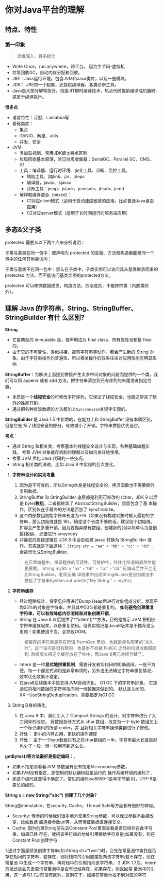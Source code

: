 

# 你对Java平台的理解

## 特点、特性

### 第一印象

>思维深入，且系统化
- Write Once，run anywhere，跨平台。 因为字节码-虚拟机
- 垃圾回收GC，自动内存分配和回收。
- JRE：Java运行环境，包含JVM和Java类库，以及一些模块。
- JDK： JRE的一个超集，还提供编译器、各类诊断工具。
- Java是大部分解释执行，但是JIT即时编译技术，热点代码提前编译成机器码-这属于编译执行。


**很多点**
- 语言特性：泛型、Lamabda等
- 基础类库：
  - 集合
  - IO/NIO、网络、utils
  - 并发、安全
- JVM
  - 类加载机制、常用JDK版本特点区别
  - 垃圾回收基本原理，常见垃圾收集器：SerialGC、Parallel GC、CMS、G1
  - 工具：编译器、运行时环境、安全工具、诊断、监控工具。
    - 辅助工具，如jlink、jar、jdeps
    - 编译器，javac、sjavac
    - 诊断工具：jmap、jstack、jconsole、jhsdb、jcmd
  - 解释和编译混合（mixed）： 
    - C1对应client模式（适用于启动速度敏感的应用，比如普通Java桌面应用）
    - C2对应server模式（适用于长时间运行的服务端应用）



## 多态&父子类
protected 需要从以下两个点来分析说明：

子类与基类在同一包中：被声明为 protected 的变量、方法和构造器能被同一个包中的任何其他类访问；

子类与基类不在同一包中：那么在子类中，子类实例可以访问其从基类继承而来的 protected 方法，而不能访问基类实例的protected方法。

protected 可以修饰数据成员，构造方法，方法成员，不能修饰类（内部类除外）。


## 理解 Java 的字符串，String、StringBuffer、StringBuilder 有什 么区别?
**String**
- 它是典型的 Immutable 类，被声明成为 final class，所有属性也都是 final 的。
- 由于它的不可变性，类似拼接、裁剪字符串等动作，都会产生新的 String 对象。由于字符串操作的普遍性，所以相关操作的效率往往对应用性能有明显影响


**StringBuffer**：为解决上面提到拼接产生太多中间对象的问题而提供的一个类，我们可以用 append 或者 add 方法，把字符串添加到已有序列的末尾或者指定位置。
- 本质是一个**线程安全**的可修改字符序列，它保证了线程安全，也随之带来了额外的性能开销。
- 通过把各种修改数据的方法都加上`Syncronized`关键字实现的。


**StringBuilder** 是 Java 1.5 中新增的，在能力上和 StringBuffer 没有本质区别，但是它去 掉了线程安全的部分，有效减小了开销。字符串拼接优先选它。


**考点**：
* 通过 String 和相关类，考察基本的线程安全设计与实现，各种基础编程实践。 考察 JVM 对象缓存机制的理解以及如何良好地使用。
* 考察 JVM 优化 Java 代码的一些技巧。
* String 相关类的演进，比如 Java 9 中实现的巨大变化。


1. **字符串设计和实现考量**
   1. 因为是不可变的，所以String本身是线程安全的，拷贝函数也不需要额外复制数据。 
   2. StringBuffer 和 StringBuilder 底层都是利用可修改的 (char，JDK 9 以后是 byte)**数组**，二者都继承了 AbstractStringBuilder，里面包含了基 本操作，区别仅在于最终的方法是否加了 synchronize。
   3. 这个内部数组初始字符串长度为+16（如果没有构建对象时输入最初的字符串，那么初始值就是 16）。确定这个长度不够的话，建议给个初始值。扩容会产生多重开销，因为要抛弃原有数组，创建新的(可以简单认为是倍数)数组， 还要进行 arraycopy
   4. 非静态的拼接逻辑在 JDK 8 中会自动被 javac 转换为 StringBuilder 操作。其实就是下面这种： `String str = "aa" + "bb" + "cc" + "dd" ;`会被优化成StringBuilder。
   >在日常编程中，保证程序的可读性、可维护性，往往比所谓的最优性能更重要。
   >String myStr = "aa" +"bb" + "cc" +"dd";反编译后并不会用到StringBuilder，老师反编 译结果中出现StringBuilder是因为输出中拼接了字符串System.out.println("My String:" + myStr);


2. **字符串缓存**
   - 经过粗略统计，将常见应用进行Dump Heap后进行对象组成分析，发现平均25%的对象是字符串，并且其中50%都是重复的。 **如何避免创建重复字符串，可以有效降低内存消耗和对象创建开销**。
   - String 在 Java 6 以后提供了**intern()**方法，目的是提示 JVM 把相应字符串缓存起来，以备重复使用。但真实情况是Java6版本是不推荐这么用的！如果使用不当，会导致OOM。 
    >被缓存的字符串是存在所谓 PermGen 里的，也就是臭名昭著的“永久代”，这个空间是很有限的，也基本不会被 FullGC 之外的垃圾收集照顾到. 后续版本把这个缓存放在了堆中，而Java 8用元空间代替了。
    - Intern 是一种**显式地排重机制**，需要开发者写代码时明确调用，一是不方便，每一个都显式调用是非常麻烦的，另外也无法确定字符串重复情况，效率优化效果不稳定。
    - 在java8后续版本中是支持JVM自动优化， G1 GC 下的字符串排重。 它是通过将相同数据的字符串指向同一份数据来做到的。 默认是关闭的， XX:+UseStringDeduplication，需要指定为G1 GC


3. String自身的演化。
   1. 在 Java 9 中，我们引入了 Compact Strings 的设计，对字符串进行了大刀阔斧的改进。 将数据存储方式从 char 数组，改变为一个 byte 数组加上一个标识编码的所谓 coder，并 且将相关字符串操作类都进行了修改。
   2. 好处： 更小的内存占用，更快的操作速度
   3. 坏处： 由于一个byte数组只有之前char数组的一半，字符串最大长度自然也少了一般，但一般用不到这么长。


**getBytes()等方法最好是指定编码：**，
- 如果不指定则看看JVM 参数里有没有指定file.encoding参数，
- 如果JVM没有指定，那使用的默认编码就是运行的 操作系统环境的编码了，
- 那这个编码就变得不确定了。常见的编码iso8859-1是单字节编 码，UTF-8是变长的编码。

**String s = new String(“abc”) 创建了几个对象?**


String是immutable，在security, Cache，Thread Safe等方面都有很好的体现。 
- Security: 传参的时候我们很多地方使用String参数，可以保证参数不会被改变，比如数据 库连接参数url等，从而保证数据库连接安全。
- Cache: 因为创建String前先去Constant Pool里面查看是否已经存在此字符串，如果已经 存在，就把该字符串的地址引用赋给字符变量;如果没有，则在Constant Pool创建字符


1.通过字面量赋值创建字符串(如:String str=”twm”)时，会先在常量池中查找是否 存在相同的字符串，若存在，则将栈中的引用直接指向该字符串;若不存在，则在常量池 中生成一个字符串，再将栈中的引用指向该字符串。
2.JDK 1.7后，intern方法还是会先去查询常量池中是否有已经存在，如果存在，则返回常 量池中的引用，这一点与1.7之前没有区别，区别在于，如果在常量池找不到对应的字符